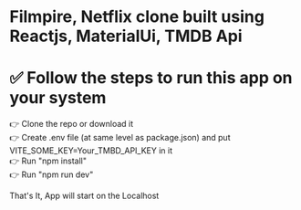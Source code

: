 # Filmpire, Netflix clone built using Reactjs, MaterialUi, TMDB Api

# ✅ Follow the steps to run this app on your system</br>
👉 Clone the repo or download it</br>
👉 Create .env file (at same level as package.json) and put VITE_SOME_KEY=Your_TMBD_API_KEY in it</br>
👉 Run "npm install"</br>
👉 Run "npm run dev"</br>

That's It, App will start on the Localhost
